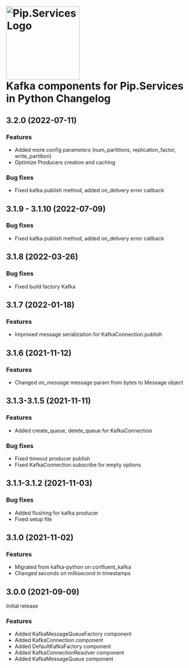# <img src="https://uploads-ssl.webflow.com/5ea5d3315186cf5ec60c3ee4/5edf1c94ce4c859f2b188094_logo.svg" alt="Pip.Services Logo" width="200"> <br/> Kafka components for Pip.Services in Python Changelog

## <a name="3.2.0"></a> 3.2.0 (2022-07-11)

### Features
* Added more config parameters (num_partitions, replication_factor, write_partition)
* Optimize Producers creation and caching

### Bug fixes
* Fixed kafka publish method, added on_delivery error callback

## <a name="3.1.9-3.1.10"></a> 3.1.9 - 3.1.10 (2022-07-09)

### Bug fixes
* Fixed kafka publish method, added on_delivery error callback

## <a name="3.1.8"></a> 3.1.8 (2022-03-26)

### Bug fixes
* Fixed build factory Kafka

## <a name="3.1.7"></a> 3.1.7 (2022-01-18)

### Features
* Improved message serialization for KafkaConnection.publish

## <a name="3.1.6"></a> 3.1.6 (2021-11-12)

### Features
* Changed *on_message* message param from bytes to Message object

## <a name="3.1.3-3.1.5"></a> 3.1.3-3.1.5 (2021-11-11)

### Features
* Added create_queue, delete_queue for KafkaConnection

### Bug fixes
* Fixed timeout producer publish
* Fixed KafkaConnection.subscribe for empty options

## <a name="3.1.1-3.1.2"></a> 3.1.1-3.1.2 (2021-11-03)

### Bug fixes
* Added flushing for kafka producer
* Fixed setup file

## <a name="3.1.0"></a> 3.1.0 (2021-11-02)

### Features
* Migrated from kafka-python on confluent_kafka
* Changed seconds on millisecond in timestamps

## <a name="3.0.0"></a> 3.0.0 (2021-09-09)

Initial release

### Features

* Added KafkaMessageQueueFactory component
* Added KafkaConnection component
* Added DefaultKafkaFactory component
* Added KafkaConnectionResolver component
* Added KafkaMessageQueue component

